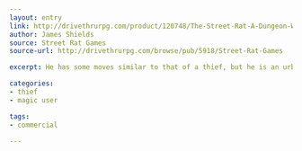 ```yaml
---
layout: entry
link: http://drivethrurpg.com/product/120748/The-Street-Rat-A-Dungeon-World-Playbook
author: James Shields
source: Street Rat Games
source-url: http://drivethrurpg.com/browse/pub/5918/Street-Rat-Games

excerpt: He has some moves similar to that of a thief, but he is an urban acrobat, a parkour athlete, a social hacker, a devious fighter, and above all, a survivor. And he has just enough urban magic to give him the awesomeness he deserves.

categories:
- thief
- magic user

tags:
- commercial

---
```


